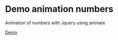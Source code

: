 # Demo animation numbers
Animation of numbers with Jquery using animate

<a href="http://vanessa85.github.io/demo_animation_numbers/">Demo</a>
